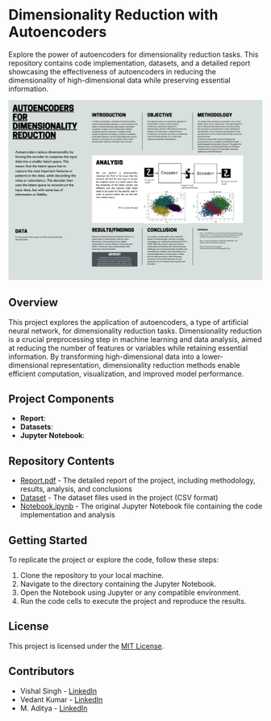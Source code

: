 # Dimensionality Reduction with Autoencoders
Explore the power of autoencoders for dimensionality reduction tasks. This repository contains code implementation, datasets, and a detailed report showcasing the effectiveness of autoencoders in reducing the dimensionality of high-dimensional data while preserving essential information.

![Project Poster](poster.png)

## Overview
This project explores the application of autoencoders, a type of artificial neural network, for dimensionality reduction tasks. Dimensionality reduction is a crucial preprocessing step in machine learning and data analysis, aimed at reducing the number of features or variables while retaining essential information. By transforming high-dimensional data into a lower-dimensional representation, dimensionality reduction methods enable efficient computation, visualization, and improved model performance.

## Project Components
- **Report**: 
- **Datasets**: 
- **Jupyter Notebook**: 

## Repository Contents
- [Report.pdf](report.pdf) - The detailed report of the project, including methodology, results, analysis, and conclusions
- [Dataset](Dataset) - The dataset files used in the project (CSV format)
- [Notebook.ipynb](AE.ipynb) - The original Jupyter Notebook file containing the code implementation and analysis

## Getting Started
To replicate the project or explore the code, follow these steps:
1. Clone the repository to your local machine.
2. Navigate to the directory containing the Jupyter Notebook.
3. Open the Notebook using Jupyter or any compatible environment.
4. Run the code cells to execute the project and reproduce the results.

## License
This project is licensed under the [MIT License](LICENSE).

## Contributors
- Vishal Singh - [LinkedIn](https://www.linkedin.com/in/vishal-singh-326b97227/)
- Vedant Kumar - [LinkedIn](https://www.linkedin.com/in/vedant-kumar-2249b0254/)
- M. Aditya - [LinkedIn](https://www.linkedin.com/in/m-aditya-b56965238/)

